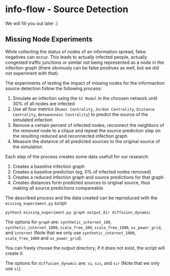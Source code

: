 # info-flow - Source Detection

We will fill you out later :)

## Missing Node Experiments
While collecting the status of nodes of an information spread, false negatives can occur. This leads to actually infected people, actually congested traffic junctions or similar not being represented as a node in the infection graph (there obviously can be false positives as well, but we did not experiment with that).

The experiments of testing the impact of missing nodes for the informaction source detection follow the following process:
1. Simulate an infection using the `SI Model` in the choosen network until 30% of all nodes are infected
2. Use all four metrics (`Rumor Centrality`, `Jordan Centrality`, `Distance Centrality`, `Betweenness Centrality`) to predict the source of the simulated infection
3. Remove a certain percent of infected nodes, reconnect the neighbors of the removed node to a clique and repeat the source prediction step on the resulting reduced and reconnected infection graph 
4. Measure the distance of all predicted sources to the original source of the simulation

Each step of the process creates some data usefull for our research:
1. Creates a baseline infection graph
2. Creates a baseline prediction (eg. 0% of infected nodes removed)
3. Creates a reduced infection graph and source predictions for that graph
4. Creates distances form predicted sources to original source, thus making all source predictions compareable

The described process and the data created can be reproduced with the `missing_experiment.py` script:
```
python3 missing_experiment.py graph output_dir diffusion_dynamic 
```

The options for `graph` are: `synthetic_internet_100`, `synthetic_internet_1000`, `scale_free_100`, `scale_free_1000`, `us_power_grid`, and `internet` (Note that we only use `synthetic_internet_1000`, `scale_free_1000` and `us_power_grid`).

You can freely choose the output directory, if it does not exist, the script will create it.

The options for `diffusion_dynamic` are: `si`, `sis`, and `sir` (Note that we only use `si`).

